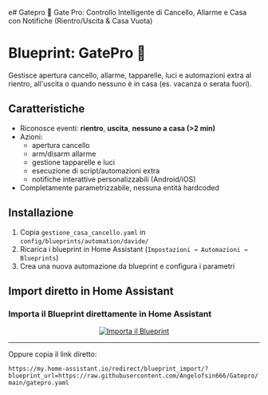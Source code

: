 e# Gatepro
🏡 Gate Pro: Controllo Intelligente di Cancello, Allarme e Casa con Notifiche (Rientro/Uscita &amp; Casa Vuota)
# Blueprint: GatePro 🚪

Gestisce apertura cancello, allarme, tapparelle, luci e automazioni extra
al rientro, all'uscita o quando nessuno è in casa (es. vacanza o serata fuori).

## Caratteristiche
- Riconosce eventi: **rientro**, **uscita**, **nessuno a casa (>2 min)**
- Azioni:
  - apertura cancello
  - arm/disarm allarme
  - gestione tapparelle e luci
  - esecuzione di script/automazioni extra
  - notifiche interattive personalizzabili (Android/iOS)
- Completamente parametrizzabile, nessuna entità hardcoded

## Installazione
1. Copia `gestione_casa_cancello.yaml` in 
   `config/blueprints/automation/davide/`
2. Ricarica i blueprint in Home Assistant (`Impostazioni → Automazioni → Blueprints`)
3. Crea una nuova automazione da blueprint e configura i parametri

## Import diretto in Home Assistant
### Importa il Blueprint direttamente in Home Assistant

<p align="center">
  <a href="https://my.home-assistant.io/redirect/blueprint_import/?blueprint_url=https://raw.githubusercontent.com/Angelofsin666/Gatepro/main/gatepro.yaml" target="_blank">
    <img src="https://my.home-assistant.io/badges/blueprint_import.svg" alt="Importa il Blueprint" />
  </a>
</p>

---

Oppure copia il link diretto:

`https://my.home-assistant.io/redirect/blueprint_import/?blueprint_url=https://raw.githubusercontent.com/Angelofsin666/Gatepro/main/gatepro.yaml`
